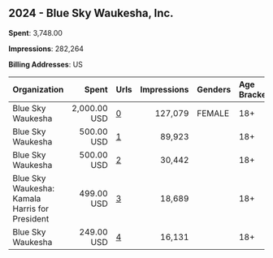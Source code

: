 ## 2024 - Blue Sky Waukesha, Inc. 
**Spent**: 3,748.00

**Impressions**: 282,264

**Billing Addresses**: US

|Organization|Spent|Urls|Impressions|Genders|Age Brackets|Country Codes|
|:---|---:|:---|---:|:---|:---|:---|
|Blue Sky Waukesha|2,000.00 USD|[0](https://www.snap.com/political-ads/asset/2bd3e0f4307d3819d316496f9c10821490b651d4d1260e62ca3b23257179f596?mediaType=mp4)|127,079|FEMALE|18+|united states|
|Blue Sky Waukesha|500.00 USD|[1](https://www.snap.com/political-ads/asset/b987e3f2bcc632de9bcf039d60f23c8a5e23db6ab49cb9d2737ad6d98ab5ac49?mediaType=mp4)|89,923||18+|united states|
|Blue Sky Waukesha|500.00 USD|[2](https://www.snap.com/political-ads/asset/2217fddcb2a7e45a904a15c0235d8930bef7ae409b6ae267b376213720d1e834?mediaType=mp4)|30,442||18+|united states|
|Blue Sky Waukesha: Kamala Harris for President|499.00 USD|[3](https://www.snap.com/political-ads/asset/3c62fe18f178b5af248337ce357832ba685c031dfe5c0c5cc7b0db0735928420?mediaType=mov)|18,689||18+|united states|
|Blue Sky Waukesha|249.00 USD|[4](https://www.snap.com/political-ads/asset/06e079ae3a6cd0193d61f6f34e7afa3925243655abdac3c8c7de46a821a373a4?mediaType=mp4)|16,131||18+|united states|

